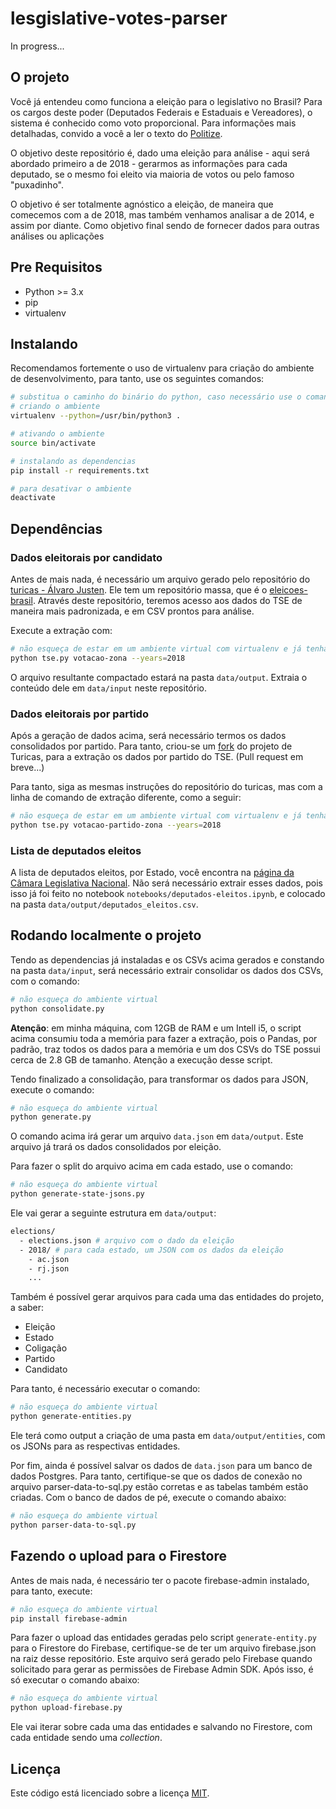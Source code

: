 # lesgislative-votes-parser

In progress...

## O projeto

Você já entendeu como funciona a eleição para o legislativo no Brasil? Para os cargos deste poder (Deputados Federais e Estaduais e Vereadores), o sistema é conhecido como voto proporcional. Para informações mais detalhadas, convido a você a ler o texto do [Politize](https://www.politize.com.br/deputados-como-sao-eleitos/).

O objetivo deste repositório é, dado uma eleição para análise - aqui será abordado primeiro a de 2018 - gerarmos as informações para cada deputado, se o mesmo foi eleito via maioria de votos ou pelo famoso "puxadinho".

O objetivo é ser totalmente agnóstico a eleição, de maneira que comecemos com a de 2018, mas também venhamos analisar a de 2014, e assim por diante. Como objetivo final sendo de fornecer dados para outras análises ou aplicações

## Pre Requisitos

* Python >= 3.x
* pip
* virtualenv

## Instalando

Recomendamos fortemente o uso de virtualenv para criação do ambiente de desenvolvimento, para tanto, use os seguintes comandos:

```sh
# substitua o caminho do binário do python, caso necessário use o comando which python
# criando o ambiente
virtualenv --python=/usr/bin/python3 .

# ativando o ambiente
source bin/activate

# instalando as dependencias
pip install -r requirements.txt

# para desativar o ambiente
deactivate
```

## Dependências

### Dados eleitorais por candidato

Antes de mais nada, é necessário um arquivo gerado pelo repositório do [turicas - Álvaro Justen](https://github.com/turicas). Ele tem um repositório massa, que é o [eleicoes-brasil](https://github.com/turicas/eleicoes-brasil). Através deste repositório, teremos acesso aos dados do TSE de maneira mais padronizada, e em CSV prontos para análise.

Execute a extração com:

```sh
# não esqueça de estar em um ambiente virtual com virtualenv e já tenha instalado as dependências
python tse.py votacao-zona --years=2018
```

O arquivo resultante compactado estará na pasta `data/output`. Extraia o conteúdo dele em `data/input` neste repositório.

### Dados eleitorais por partido

Após a geração de dados acima, será necessário termos os dados consolidados por partido. Para tanto, criou-se um [fork](https://github.com/emanuelgsouza/eleicoes-brasil) do projeto de Turicas, para a extração os dados por partido do TSE. (Pull request em breve...)

Para tanto, siga as mesmas instruções do repositório do turicas, mas com a linha de comando de extração diferente, como a seguir:

```sh
# não esqueça de estar em um ambiente virtual com virtualenv e já tenha instalado as dependências
python tse.py votacao-partido-zona --years=2018
```

### Lista de deputados eleitos

A lista de deputados eleitos, por Estado, você encontra na [página da Câmara Legislativa Nacional](https://www.camara.leg.br/internet/agencia/infograficos-html5/DeputadosEleitos/index.html). Não será necessário extrair esses dados, pois isso já foi feito no notebook `notebooks/deputados-eleitos.ipynb`, e colocado na pasta `data/output/deputados_eleitos.csv`.

## Rodando localmente o projeto

Tendo as dependencias já instaladas e os CSVs acima gerados e constando na pasta `data/input`, será necessário extrair consolidar os dados dos CSVs, com o comando:

```sh
# não esqueça do ambiente virtual
python consolidate.py
```

**Atenção**: em minha máquina, com 12GB de RAM e um Intell i5, o script acima consumiu toda a memória para fazer a extração, pois o Pandas, por padrão, traz todos os dados para a memória e um dos CSVs do TSE possui cerca de 2.8 GB de tamanho. Atenção a execução desse script.

Tendo finalizado a consolidação, para transformar os dados para JSON, execute o comando:

```sh
# não esqueça do ambiente virtual
python generate.py
```

O comando acima irá gerar um arquivo `data.json` em `data/output`. Este arquivo já trará os dados consolidados por eleição.

Para fazer o split do arquivo acima em cada estado, use o comando:

```sh
# não esqueça do ambiente virtual
python generate-state-jsons.py
```

Ele vai gerar a seguinte estrutura em `data/output`:

```sh
elections/
  - elections.json # arquivo com o dado da eleição
  - 2018/ # para cada estado, um JSON com os dados da eleição
    - ac.json
    - rj.json
    ...
```

Também é possível gerar arquivos para cada uma das entidades do projeto, a saber:

* Eleição
* Estado
* Coligação
* Partido
* Candidato

Para tanto, é necessário executar o comando:

```sh
# não esqueça do ambiente virtual
python generate-entities.py
```

Ele terá como output a criação de uma pasta em `data/output/entities`, com os JSONs para as respectivas entidades.

Por fim, ainda é possível salvar os dados de `data.json` para um banco de dados Postgres. Para tanto, certifique-se que os dados de conexão no arquivo parser-data-to-sql.py estão corretas e as tabelas também estão criadas. Com o banco de dados de pé, execute o comando abaixo:

```sh
# não esqueça do ambiente virtual
python parser-data-to-sql.py
```

## Fazendo o upload para o Firestore

Antes de mais nada, é necessário ter o pacote firebase-admin instalado, para tanto, execute:

```sh
# não esqueça do ambiente virtual
pip install firebase-admin
```

Para fazer o upload das entidades geradas pelo script `generate-entity.py` para o Firestore do Firebase, certifique-se de ter um arquivo firebase.json na raiz desse repositório. Este arquivo será gerado pelo Firebase quando solicitado para gerar as permissões de Firebase Admin SDK. Após isso, é só executar o comando abaixo:

```sh
# não esqueça do ambiente virtual
python upload-firebase.py
```

Ele vai iterar sobre cada uma das entidades e salvando no Firestore, com cada entidade sendo uma *collection*.

## Licença

Este código está licenciado sobre a licença [MIT](./LICENSE).
